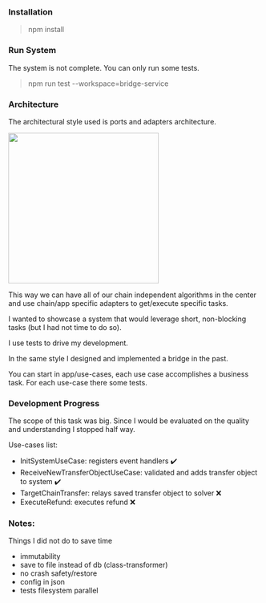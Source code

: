 ### Installation
>npm install

### Run System
The system is not complete. You can only run some tests.
> npm run test --workspace=bridge-service


### Architecture
The architectural style used is ports and adapters architecture.


<img src="https://sd.blackball.lv/data/items/202405/19658/03-hexagonal-architecture.v2-600x431.png" width="300"/>


This way we can have all of our chain independent algorithms in 
the center and use chain/app specific adapters to get/execute specific tasks.

I wanted to showcase a system that would leverage short, non-blocking tasks
(but I had not time to do so).

I use tests to drive my development.

In the same style I designed and implemented a bridge in the past.

You can start in app/use-cases, each use case accomplishes a business task.
For each use-case there some tests.


### Development Progress
The scope of this task was big. Since I would be evaluated on the quality and
understanding I stopped half way. 

Use-cases list:
- InitSystemUseCase: registers event handlers ✔️
- ReceiveNewTransferObjectUseCase: validated and adds transfer object to system ✔️
- TargetChainTransfer: relays saved transfer object to solver ❌
- ExecuteRefund: executes refund ❌

### Notes:
Things I did not do to save time
- immutability
- save to file instead of db (class-transformer)
- no crash safety/restore
- config in json
- tests filesystem parallel




